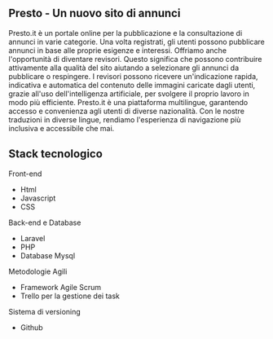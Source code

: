 ## Presto - Un nuovo sito di annunci
<p>Presto.it è un portale online per la pubblicazione e la consultazione di annunci in varie categorie. Una volta registrati, gli utenti possono pubblicare annunci in base alle proprie esigenze e interessi. Offriamo anche l'opportunità di diventare revisori. Questo significa che possono contribuire attivamente alla qualità del sito aiutando a selezionare gli annunci da pubblicare o respingere. I revisori possono ricevere un'indicazione rapida, indicativa e automatica del contenuto delle immagini caricate dagli utenti, grazie all'uso dell'intelligenza artificiale, per svolgere il proprio lavoro in modo più efficiente. Presto.it è una piattaforma multilingue, garantendo accesso e convenienza agli utenti di diverse nazionalità. Con le nostre traduzioni in diverse lingue, rendiamo l'esperienza di navigazione più inclusiva e accessibile che mai.
</p>


## Stack tecnologico

<p>Front-end</p>
<ul>
    <li>Html</li>
    <li>Javascript</li>
    <li>CSS</li>
</ul>

<p>Back-end e Database</p>
<ul>
    <li>Laravel</li>
    <li>PHP</li>
    <li>Database Mysql</li>
</ul>

<p>Metodologie Agili</p>
<ul>
    <li>Framework Agile Scrum</li>
    <li>Trello per la gestione dei task</li>
</ul>

<p>Sistema di versioning</p>
<ul>
    <li>Github</li>
</ul>
